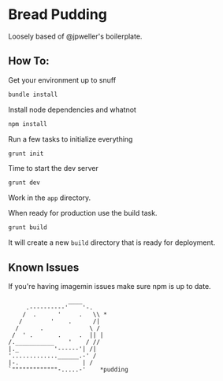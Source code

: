 # Bread Pudding

Loosely based of @jpweller's boilerplate.

## How To: 
Get your environment up to snuff
```bash
bundle install
```

Install node dependencies and whatnot
```bash
npm install
```

Run a few tasks to initialize everything
```bash
grunt init
```

Time to start the dev server
```bash
grunt dev
```

Work in the `app` directory. 

When ready for production use the build task.

```bash
grunt build
```

It will create a new `build` directory that is ready for deployment.

## Known Issues

If you're having imagemin issues make sure npm is up to date.

```
                 ____
     .----------'    '-.
    /  .      '     .   \\ *
   /        '    .      /|
  /      .             \ /
 /  ' .       .     .  || |
/.___________    '    / //
|._          '------'| /|
'.............______.-' /  
|-.                  | /
`"""""""""""""-.....-'    *pudding
```
